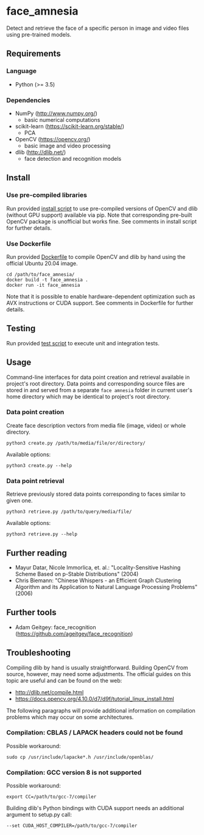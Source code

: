 # face_amnesia
Detect and retrieve the face of a specific person in image and video files using pre-trained models.

## Requirements

### Language
* Python (>= 3.5)

### Dependencies
* NumPy (http://www.numpy.org/)
    * basic numerical computations
* scikit-learn (https://scikit-learn.org/stable/)
    * PCA
* OpenCV (https://opencv.org/)
    * basic image and video processing
* dlib (http://dlib.net/)
    * face detection and recognition models

## Install

### Use pre-compiled libraries
Run provided [install script](install.sh) to use pre-compiled versions
of OpenCV and dlib (without GPU support) available via pip. Note that
corresponding pre-built OpenCV package is unofficial but works
fine. See comments in install script for further details.

### Use Dockerfile
Run provided [Dockerfile](Dockerfile) to compile OpenCV and dlib by hand
using the official Ubuntu 20.04 image.
    
    cd /path/to/face_amnesia/
    docker build -t face_amnesia .
    docker run -it face_amnesia

Note that it is possible to enable hardware-dependent optimization such
as AVX instructions or CUDA support. See comments in Dockerfile for
further details.

## Testing
Run provided [test script](test.sh) to execute unit and integration tests.

## Usage
Command-line interfaces for data point creation and retrieval available
in project's root directory. Data points and corresponding source
files are stored in and served from a separate `face amnesia` folder
in current user's home directory which may be identical to project's
root directory.

### Data point creation
Create face description vectors from media file (image, video) or whole
directory.

    python3 create.py /path/to/media/file/or/directory/
    
Available options:
    
    python3 create.py --help

### Data point retrieval
Retrieve previously stored data points corresponding to faces similar
to given one.

    python3 retrieve.py /path/to/query/media/file/
    
Available options:
    
    python3 retrieve.py --help

## Further reading
* Mayur Datar, Nicole Immorlica, et. al.: "Locality-Sensitive Hashing Scheme Based on p-Stable Distributions" (2004)
* Chris Biemann: "Chinese Whispers - an Efficient Graph Clustering Algorithm and its Application to Natural Language Processing Problems" (2006)

## Further tools
* Adam Geitgey: face_recognition (https://github.com/ageitgey/face_recognition)

## Troubleshooting
Compiling dlib by hand is usually straightforward. Building OpenCV from
source, however, may need some adjustments. The official guides on this
topic are useful and can be found on the web:

* http://dlib.net/compile.html
* https://docs.opencv.org/4.10.0/d7/d9f/tutorial_linux_install.html

The following paragraphs will provide additional information on
compilation problems which may occur on some architectures.

### Compilation: CBLAS / LAPACK headers could not be found  
Possible workaround:

    sudo cp /usr/include/lapacke*.h /usr/include/openblas/
    
### Compilation: GCC version 8 is not supported
Possible workaround:

    export CC=/path/to/gcc-7/compiler

Building dlib's Python bindings with CUDA support needs an additional
argument to setup.py call:
    
    --set CUDA_HOST_COMPILER=/path/to/gcc-7/compiler
